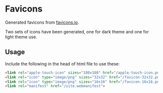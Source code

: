 # Favicons

Generated favicons from [favicons.io](https://favicons.io).

Two sets of icons have been generated, one for dark theme and one for light theme use.

## Usage

Include the following in the head of html file to use these:

```html
<link rel="apple-touch-icon" sizes="180x180" href="/apple-touch-icon.png">
<link rel="icon" type="image/png" sizes="32x32" href="/favicon-32x32.png">
<link rel="icon" type="image/png" sizes="16x16" href="/favicon-16x16.png">
<link rel="manifest" href="/site.webmanifest">
```
